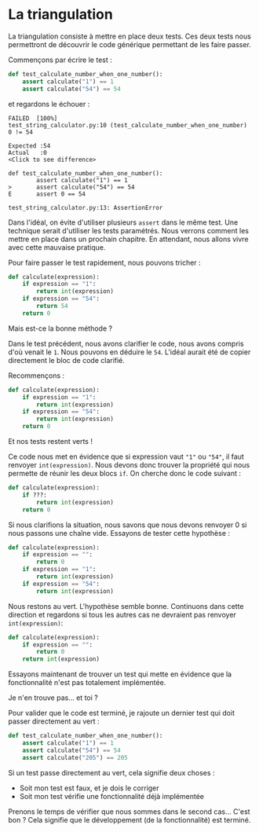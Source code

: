 # La triangulation
La triangulation consiste à mettre en place deux tests. Ces deux tests nous permettront de découvrir le code générique permettant de les faire passer. 

Commençons par écrire le test :
```python
def test_calculate_number_when_one_number():  
    assert calculate("1") == 1  
    assert calculate("54") == 54
```

et regardons le échouer : 
```
FAILED  [100%]
test_string_calculator.py:10 (test_calculate_number_when_one_number)
0 != 54

Expected :54
Actual   :0
<Click to see difference>

def test_calculate_number_when_one_number():
        assert calculate("1") == 1
>       assert calculate("54") == 54
E       assert 0 == 54

test_string_calculator.py:13: AssertionError
```

Dans l'idéal, on évite d'utiliser plusieurs `assert` dans le même test. Une technique serait d'utiliser les tests paramétrés. Nous verrons comment les mettre en place dans un prochain chapitre. En attendant, nous allons vivre avec cette mauvaise pratique.

Pour faire passer le test rapidement, nous pouvons tricher :
```python
def calculate(expression):  
    if expression == "1":  
        return int(expression)  
    if expression == "54":  
        return 54  
    return 0
```

Mais est-ce la bonne méthode ?

Dans le test précédent, nous avons clarifier le code, nous avons compris d'où venait le `1`. Nous pouvons en déduire le `54`. L'idéal aurait été de copier directement le bloc de code clarifié.

Recommençons : 
```python
def calculate(expression):  
    if expression == "1":  
        return int(expression)  
    if expression == "54":  
        return int(expression)  
    return 0
```

Et nos tests restent verts !

Ce code nous met en évidence que si expression vaut `"1"` ou `"54"`, il faut renvoyer `int(expression)`.  Nous devons donc trouver la propriété qui nous permette de réunir les deux blocs `if`. On cherche donc le code suivant : 

```python
def calculate(expression):  
    if ???:  
        return int(expression)  
    return 0
```

Si nous clarifions la situation, nous savons que nous devons renvoyer 0 si nous passons une chaîne vide. Essayons de tester cette hypothèse :
```python
def calculate(expression):  
    if expression == "":  
        return 0  
    if expression == "1":  
        return int(expression)  
    if expression == "54":  
        return int(expression)
```

Nous restons au vert. L'hypothèse semble bonne. Continuons dans cette direction et regardons si tous les autres cas ne devraient pas renvoyer `int(expression)`:

```python
def calculate(expression):  
    if expression == "":  
        return 0  
    return int(expression)
```

Essayons maintenant de trouver un test qui mette en évidence que la fonctionnalité n'est pas totalement implémentée.

Je n'en trouve pas... et toi ? 

Pour valider que le code est terminé, je rajoute un dernier test qui doit passer directement au vert : 
```python
def test_calculate_number_when_one_number():  
    assert calculate("1") == 1  
    assert calculate("54") == 54  
    assert calculate("205") == 205
```

Si un test passe directement au vert, cela signifie deux choses : 
- Soit mon test est faux, et je dois le corriger
- Soit mon test vérifie une fonctionnalité déjà implémentée

Prenons le temps de vérifier que nous sommes dans le second cas... C'est bon ? Cela signifie que le développement (de la fonctionnalité) est terminé.
